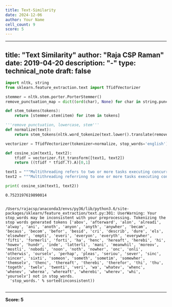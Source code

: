 ```yaml
---
title: Text-Similarity
date: 2024-12-06
author: Your Name
cell_count: 9
score: 5
---
```


---
title: "Text Similarity"
author: "Raja CSP Raman"
date: 2019-04-20
description: "-"
type: technical_note
draft: false
---

```python
import nltk, string
from sklearn.feature_extraction.text import TfidfVectorizer
```


```python
stemmer = nltk.stem.porter.PorterStemmer()
remove_punctuation_map = dict((ord(char), None) for char in string.punctuation)
```


```python
def stem_tokens(tokens):
    return [stemmer.stem(item) for item in tokens]
```


```python
'''remove punctuation, lowercase, stem'''
def normalize(text):
    return stem_tokens(nltk.word_tokenize(text.lower().translate(remove_punctuation_map)))

vectorizer = TfidfVectorizer(tokenizer=normalize, stop_words='english')
```


```python
def cosine_sim(text1, text2):
    tfidf = vectorizer.fit_transform([text1, text2])
    return ((tfidf * tfidf.T).A)[0,1]
```


```python
text1 = """Multithreading refers to two or more tasks executing concurrently within a single program.""";
text2 = """Multithreading referrinng to one or more tasks executing concurrently within a single program.""";
```


```python
print( cosine_sim(text1, text2))
```

    0.7523197619890014


    /Users/rajacsp/anaconda3/envs/py36/lib/python3.6/site-packages/sklearn/feature_extraction/text.py:301: UserWarning: Your stop_words may be inconsistent with your preprocessing. Tokenizing the stop words generated tokens ['abov', 'afterward', 'alon', 'alreadi', 'alway', 'ani', 'anoth', 'anyon', 'anyth', 'anywher', 'becam', 'becaus', 'becom', 'befor', 'besid', 'cri', 'describ', 'dure', 'els', 'elsewher', 'empti', 'everi', 'everyon', 'everyth', 'everywher', 'fifti', 'formerli', 'forti', 'ha', 'henc', 'hereaft', 'herebi', 'hi', 'howev', 'hundr', 'inde', 'latterli', 'mani', 'meanwhil', 'moreov', 'mostli', 'nobodi', 'noon', 'noth', 'nowher', 'onc', 'onli', 'otherwis', 'ourselv', 'perhap', 'pleas', 'seriou', 'sever', 'sinc', 'sincer', 'sixti', 'someon', 'someth', 'sometim', 'somewher', 'themselv', 'thenc', 'thereaft', 'therebi', 'therefor', 'thi', 'thu', 'togeth', 'twelv', 'twenti', 'veri', 'wa', 'whatev', 'whenc', 'whenev', 'wherea', 'whereaft', 'wherebi', 'wherev', 'whi', 'yourselv'] not in stop_words.
      'stop_words.' % sorted(inconsistent))



```python

```


---
**Score: 5**